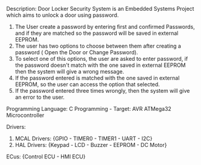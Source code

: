 Description:
Door Locker Security System is an Embedded Systems Project which aims to unlock a door using password.

1. The User create a password by entering first and confirmed Passwords, and if they are matched so the password will be saved in external EEPROM. 
2. The user has two options to choose between them after creating a password ( Open the Door or Change Password).
3. To select one of this options, the user are asked to enter password, if the password doesn't match with the one saved in external EEPROM then the system will give a wrong message. 
4. If the password entered is matched with the one saved in external EEPROM, so the user can access the option that selected.  
5. If the password entered three times wrongly, then the system will give an error to the user.

Programming Language: C Programming -
Target: AVR ATMega32 Microcontroller

Drivers: 
1. MCAL Drivers: 
{GPIO - TIMER0 - TIMER1 - UART - I2C}
2. HAL Drivers:
{Keypad - LCD - Buzzer - EEPROM - DC Motor}

ECus: {Control ECU - HMI ECU} 
